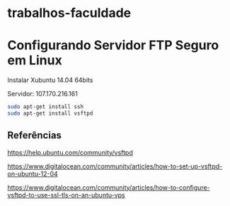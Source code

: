 trabalhos-faculdade
===================


# Configurando Servidor FTP Seguro em Linux




Instalar Xubuntu 14.04 64bits

Servidor: 107.170.216.161



```bash
sudo apt-get install ssh
sudo apt-get install vsftpd
```





## Referências


https://help.ubuntu.com/community/vsftpd

https://www.digitalocean.com/community/articles/how-to-set-up-vsftpd-on-ubuntu-12-04

https://www.digitalocean.com/community/articles/how-to-configure-vsftpd-to-use-ssl-tls-on-an-ubuntu-vps
